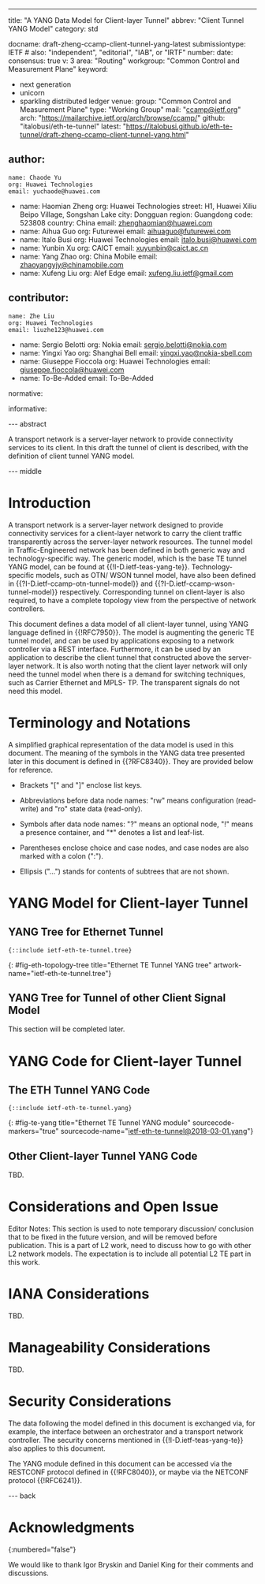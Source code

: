---
title: "A YANG Data Model for Client-layer Tunnel"
abbrev: "Client Tunnel YANG Model"
category: std

docname: draft-zheng-ccamp-client-tunnel-yang-latest
submissiontype: IETF  # also: "independent", "editorial", "IAB", or "IRTF"
number:
date:
consensus: true
v: 3
area: "Routing"
workgroup: "Common Control and Measurement Plane"
keyword:
 - next generation
 - unicorn
 - sparkling distributed ledger
venue:
  group: "Common Control and Measurement Plane"
  type: "Working Group"
  mail: "ccamp@ietf.org"
  arch: "https://mailarchive.ietf.org/arch/browse/ccamp/"
  github: "italobusi/eth-te-tunnel"
  latest: "https://italobusi.github.io/eth-te-tunnel/draft-zheng-ccamp-client-tunnel-yang.html"

author:
  -
    name: Chaode Yu
    org: Huawei Technologies
    email: yuchaode@huawei.com
  -
    name: Haomian Zheng
    org: Huawei Technologies
    street: H1, Huawei Xiliu Beipo Village, Songshan Lake
    city: Dongguan
    region: Guangdong
    code: 523808
    country: China
    email: zhenghaomian@huawei.com
  -
    name: Aihua Guo
    org: Futurewei
    email: aihuaguo@futurewei.com
  -
    name: Italo Busi
    org: Huawei Technologies
    email: italo.busi@huawei.com
  -
    name: Yunbin Xu
    org: CAICT
    email: xuyunbin@caict.ac.cn
  -
    name: Yang Zhao
    org: China Mobile
    email: zhaoyangyjy@chinamobile.com
  -
    name: Xufeng Liu
    org: Alef Edge
    email: xufeng.liu.ietf@gmail.com

contributor:
  -
    name: Zhe Liu
    org: Huawei Technologies
    email: liuzhe123@huawei.com
  -
    name: Sergio Belotti
    org: Nokia
    email: sergio.belotti@nokia.com
  -
    name: Yingxi Yao
    org: Shanghai Bell
    email: yingxi.yao@nokia-sbell.com
  -
    name: Giuseppe Fioccola
    org: Huawei Technologies
    email: giuseppe.fioccola@huawei.com
  -
    name: To-Be-Added
    email: To-Be-Added

normative:

informative:


--- abstract

A transport network is a server-layer network to provide connectivity
services to its client.  In this draft the tunnel of client is
described, with the definition of client tunnel YANG model.

--- middle

# Introduction

   A transport network is a server-layer network designed to provide
   connectivity services for a client-layer network to carry the client
   traffic transparently across the server-layer network resources.  The
   tunnel model in Traffic-Engineered network has been defined in both
   generic way and technology-specific way.  The generic model, which is
   the base TE tunnel YANG model, can be found at
   {{!I-D.ietf-teas-yang-te}}.  Technology-specific models, such as OTN/
   WSON tunnel model, have also been defined in
   {{?I-D.ietf-ccamp-otn-tunnel-model}} and
   {{?I-D.ietf-ccamp-wson-tunnel-model}} respectively.  Corresponding
   tunnel on client-layer is also required, to have a complete topology
   view from the perspective of network controllers.

   This document defines a data model of all client-layer tunnel, using
   YANG language defined in {{!RFC7950}}.  The model is augmenting the
   generic TE tunnel model, and can be used by applications exposing to
   a network controller via a REST interface.  Furthermore, it can be
   used by an application to describe the client tunnel that constructed
   above the server-layer network.  It is also worth noting that the
   client layer network will only need the tunnel model when there is a
   demand for switching techniques, such as Carrier Ethernet and MPLS-
   TP.  The transparent signals do not need this model.

# Terminology and Notations

   A simplified graphical representation of the data model is used in
   this document.  The meaning of the symbols in the YANG data tree
   presented later in this document is defined in {{?RFC8340}}.  They are
   provided below for reference.

- Brackets "\[" and "]" enclose list keys.

- Abbreviations before data node names: "rw" means configuration
(read-write) and "ro" state data (read-only).

- Symbols after data node names: "?" means an optional node, "!"
means a presence container, and "*" denotes a list and leaf-list.

- Parentheses enclose choice and case nodes, and case nodes are also
marked with a colon (":").

- Ellipsis ("...") stands for contents of subtrees that are not
shown.

# YANG Model for Client-layer Tunnel

## YANG Tree for Ethernet Tunnel

~~~~ ascii-art
{::include ietf-eth-te-tunnel.tree}
~~~~
{: #fig-eth-topology-tree title="Ethernet TE Tunnel YANG tree" artwork-name="ietf-eth-te-tunnel.tree"}

## YANG Tree for Tunnel of other Client Signal Model

This section will be completed later.

# YANG Code for Client-layer Tunnel

## The ETH Tunnel YANG Code

~~~~ yang
{::include ietf-eth-te-tunnel.yang}
~~~~
{: #fig-te-yang title="Ethernet TE Tunnel YANG module"
sourcecode-markers="true" sourcecode-name="ietf-eth-te-tunnel@2018-03-01.yang"}

## Other Client-layer Tunnel YANG Code

TBD.

# Considerations and Open Issue

Editor Notes: This section is used to note temporary discussion/
conclusion that to be fixed in the future version, and will be
removed before publication.  This is a part of L2 work, need to
discuss how to go with other L2 network models.  The expectation is
to include all potential L2 TE part in this work.

# IANA Considerations

   TBD.

# Manageability Considerations

   TBD.

# Security Considerations

The data following the model defined in this document is exchanged
via, for example, the interface between an orchestrator and a
transport network controller.  The security concerns mentioned in
{{!I-D.ietf-teas-yang-te}} also applies to this document.

The YANG module defined in this document can be accessed via the
RESTCONF protocol defined in {{!RFC8040}}, or maybe via the NETCONF
protocol {{!RFC6241}}.

--- back

# Acknowledgments
{:numbered="false"}

We would like to thank Igor Bryskin and Daniel King for their
comments and discussions.
